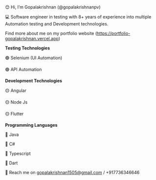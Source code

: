 😊 Hi, I’m Gopalakrishnan (@gopalakrishnanpv)

💻 Software engineer in testing with 8+ years of experience into multiple Automation testing and Development technologies.

Find more about me on my portfolio website (https://portfolio-gopalakrishnan.vercel.app)

**Testing Technologies**

  🟢 Selenium (UI Automation)
  
  🟢 API Automation
  
**Development Technologies**

  🟡 Angular
  
  🟡 Node Js
  
  🟡 Flutter
  
 **Programming Languages**
  
  🔵 Java 
  
  🔵 C#
  
  🔵 Typescript
  
  🔵 Dart
  
  
📢 Reach me on gopalakrishnan1505@gmail.com / +917736346646

<!---
gopalakrishnan-pv/gopalakrishnan-pv is a ✨ special ✨ repository because its `README.md` (this file) appears on your GitHub profile.
You can click the Preview link to take a look at your changes.
--->
